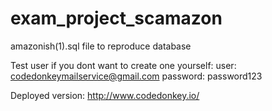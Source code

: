# exam_project_scamazon

amazonish(1).sql file to reproduce database

Test user if you dont want to create one yourself:
user: codedonkeymailservice@gmail.com
password: password123

Deployed version:
http://www.codedonkey.io/
